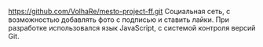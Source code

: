 https://github.com/VolhaRe/mesto-project-ff.git
Социальная сеть, с возможностью добавлять фото с подписью и ставить лайки.
При разработке использовался язык JavaScript, с системой контроля версий Git.
